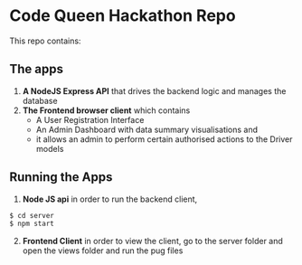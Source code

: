 # Code Queen Hackathon Repo

This repo contains:

## The apps
1. __A NodeJS Express API__ that drives the backend logic and manages the database
2. __The Frontend browser client__ which contains
    - A User Registration Interface
    - An Admin Dashboard with data summary visualisations and 
    - it allows an admin to perform certain authorised actions to the Driver models

## Running the Apps
1. __Node JS api__ in order to run the backend client, 

```bash
$ cd server
$ npm start
```

2. __Frontend Client__ in order to view the client, go to the server folder and open the views folder and run the pug files
